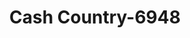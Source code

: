 ---
f_zip-code: 64701
f_state-code: MO
title: Cash Country-6948
f_phone: 816-884-6650
f_city-only: Harrisonville
f_address: 2103 N M 291 Hwy Harrisonville
f_location-unique-id: '6948'
slug: cash-country-6948
updated-on: '2024-05-30T13:46:58.046Z'
created-on: '2024-05-30T13:36:59.803Z'
published-on: '2024-05-30T13:54:32.469Z'
f_city-state: cms/city/harrisonville-mo.md
f_company: cms/company/cash-country.md
f_state: cms/state/missouri.md
layout: '[payday-loan].html'
tags: payday-loan
---